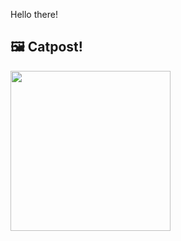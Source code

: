 Hello there!



## 🖼️ Catpost!

<sub>
    <img src="https://cdn2.thecatapi.com/images/cnl.jpg" height="256">
</sub>


